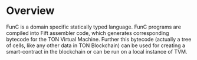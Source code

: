# Overview
FunC is a domain specific statically typed language. FunC programs are compiled into Fift assembler code, which generates corresponding bytecode for the TON Virtual Machine. Further this bytecode (actually a tree of cells, like any other data in TON Blockchain) can be used for creating a smart-contract in the blockchain or can be run on a local instance of TVM.
